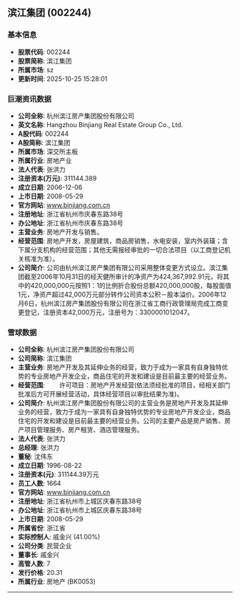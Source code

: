 ## 滨江集团 (002244)

### 基本信息

- **股票代码**: 002244
- **股票简称**: 滨江集团
- **所属市场**: sz
- **更新时间**: 2025-10-25 15:28:01

### 巨潮资讯数据

- **公司全称**: 杭州滨江房产集团股份有限公司
- **英文名称**: Hangzhou Binjiang Real Estate Group Co., Ltd.
- **A股代码**: 002244
- **A股简称**: 滨江集团
- **所属市场**: 深交所主板
- **所属行业**: 房地产业
- **法人代表**: 张洪力
- **注册资本(万元)**: 311144.389
- **成立日期**: 2006-12-06
- **上市日期**: 2008-05-29
- **官方网站**: www.binjiang.com.cn
- **注册地址**: 浙江省杭州市庆春东路38号
- **办公地址**: 浙江省杭州市庆春东路38号
- **主营业务**: 房地产开发与销售。
- **经营范围**: 房地产开发，房屋建筑，商品房销售，水电安装，室内外装璜；含下属分支机构的经营范围；其他无需报经审批的一切合法项目（以工商登记机关核准为准）。
- **公司简介**: 公司由杭州滨江房产集团有限公司采用整体变更方式设立。滨江集团截至2006年10月31日的经天健所审计的净资产为424,367,992.91元，将其中的420,000,000元按照1：1的比例折合股份总额420,000,000股，每股面值1元，净资产超过42,000万元部分转作公司资本公积－股本溢价。2006年12月6日，杭州滨江房产集团股份有限公司在浙江省工商行政管理局完成工商变更登记，注册资本42,000万元，注册号为：3300001012047。

### 雪球数据

- **公司全称**: 杭州滨江房产集团股份有限公司
- **公司简称**: 滨江集团
- **主营业务**: 房地产开发及其延伸业务的经营，致力于成为一家具有自身独特优势的专业房地产开发企业，商品住宅的开发和建设是目前最主要的经营业务。
- **经营范围**: 　　许可项目：房地产开发经营(依法须经批准的项目，经相关部门批准后方可开展经营活动，具体经营项目以审批结果为准)。
- **公司简介**: 杭州滨江房产集团股份有限公司的主营业务是房地产开发及其延伸业务的经营，致力于成为一家具有自身独特优势的专业房地产开发企业，商品住宅的开发和建设是目前最主要的经营业务。公司的主要产品是房产销售、房产项目管理服务、房产租赁、酒店管理服务。
- **法人代表**: 张洪力
- **总经理**: 张洪力
- **董秘**: 沈伟东
- **成立日期**: 1996-08-22
- **注册资本(元)**: 311144.39万元
- **员工人数**: 1664
- **官方网站**: www.binjiang.com.cn
- **注册地址**: 浙江省杭州市上城区庆春东路38号
- **办公地址**: 浙江省杭州市上城区庆春东路38号
- **上市日期**: 2008-05-29
- **所属省份**: 浙江省
- **实际控制人**: 戚金兴 (41.00%)
- **公司分类**: 民营企业
- **董事长**: 戚金兴
- **高管人数**: 7
- **发行价格**: 20.31
- **所属行业**: 房地产 (BK0053)

---